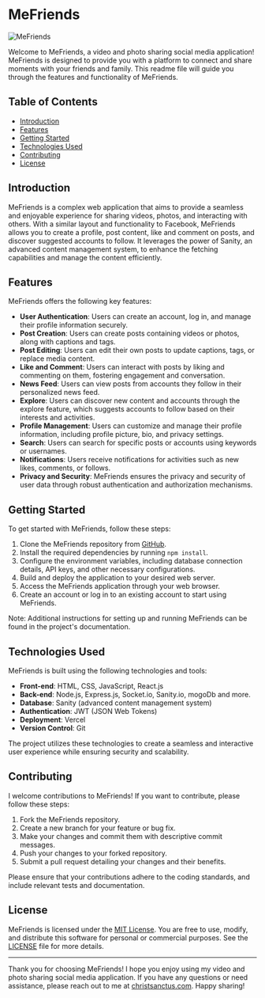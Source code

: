 # MeFriends
![MeFriends](https://i.ibb.co/KLNKJsW/bandicam-2022-12-28-12-21-00-654.jpg)

Welcome to MeFriends, a video and photo sharing social media application! MeFriends is designed to provide you with a platform to connect and share moments with your friends and family. This readme file will guide you through the features and functionality of MeFriends.

## Table of Contents
- [Introduction](#introduction)
- [Features](#features)
- [Getting Started](#getting-started)
- [Technologies Used](#technologies-used)
- [Contributing](#contributing)
- [License](#license)

## Introduction

MeFriends is a complex web application that aims to provide a seamless and enjoyable experience for sharing videos, photos, and interacting with others. With a similar layout and functionality to Facebook, MeFriends allows you to create a profile, post content, like and comment on posts, and discover suggested accounts to follow. It leverages the power of Sanity, an advanced content management system, to enhance the fetching capabilities and manage the content efficiently.

## Features

MeFriends offers the following key features:

- **User Authentication**: Users can create an account, log in, and manage their profile information securely.
- **Post Creation**: Users can create posts containing videos or photos, along with captions and tags.
- **Post Editing**: Users can edit their own posts to update captions, tags, or replace media content.
- **Like and Comment**: Users can interact with posts by liking and commenting on them, fostering engagement and conversation.
- **News Feed**: Users can view posts from accounts they follow in their personalized news feed.
- **Explore**: Users can discover new content and accounts through the explore feature, which suggests accounts to follow based on their interests and activities.
- **Profile Management**: Users can customize and manage their profile information, including profile picture, bio, and privacy settings.
- **Search**: Users can search for specific posts or accounts using keywords or usernames.
- **Notifications**: Users receive notifications for activities such as new likes, comments, or follows.
- **Privacy and Security**: MeFriends ensures the privacy and security of user data through robust authentication and authorization mechanisms.

## Getting Started

To get started with MeFriends, follow these steps:

1. Clone the MeFriends repository from [GitHub](https://github.com/sherlockholms221B/FacebookClone-Web-Application).
2. Install the required dependencies by running `npm install`.
3. Configure the environment variables, including database connection details, API keys, and other necessary configurations.
4. Build and deploy the application to your desired web server.
5. Access the MeFriends application through your web browser.
6. Create an account or log in to an existing account to start using MeFriends.

Note: Additional instructions for setting up and running MeFriends can be found in the project's documentation.

## Technologies Used

MeFriends is built using the following technologies and tools:

- **Front-end**: HTML, CSS, JavaScript, React.js
- **Back-end**: Node.js, Express.js, Socket.io, Sanity.io, mogoDb and more.
- **Database**: Sanity (advanced content management system)
- **Authentication**: JWT (JSON Web Tokens)
- **Deployment**: Vercel
- **Version Control**: Git

The project utilizes these technologies to create a seamless and interactive user experience while ensuring security and scalability.

## Contributing

I welcome contributions to MeFriends! If you want to contribute, please follow these steps:

1. Fork the MeFriends repository.
2. Create a new branch for your feature or bug fix.
3. Make your changes and commit them with descriptive commit messages.
4. Push your changes to your forked repository.
5. Submit a pull request detailing your changes and their benefits.

Please ensure that your contributions adhere to the coding standards, and include relevant tests and documentation.

## License

MeFriends is licensed under the [MIT License](https://opensource.org/licenses/MIT). You are free to use, modify, and distribute this software for personal or commercial purposes. See the [LICENSE](LICENSE) file for more details.

---

Thank you for choosing MeFriends! I hope you enjoy using my video and photo sharing social media application. If you have any questions or need assistance, please reach out to me at  [christsanctus.com](mailto:chineduchristsanctus020@gmail.com). Happy sharing!
